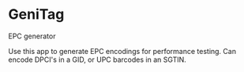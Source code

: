 # GeniTag
EPC generator

Use this app to generate EPC encodings for performance testing.  Can encode DPCI's in a GID, or UPC barcodes in an SGTIN.
